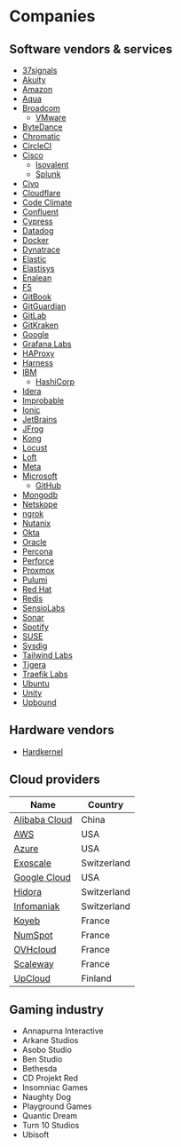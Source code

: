 # Companies

## Software vendors & services

* [37signals](37signals/37signals.md)
* [Akuity](akuity/akuity.md)
* [Amazon](amazon/amazon.md)
* [Aqua](aqua/aqua.md)
* [Broadcom](broadcom/broadcom.md)
  * [VMware](broadcom/vmware.md)
* [ByteDance](bytedance/bytedance.md)
* [Chromatic](chromatic/chromatic.md)
* [CircleCI](circleci/circleci.md)
* [Cisco](cisco/cisco.md)
  * [Isovalent](cisco/isovalent.md)
  * [Splunk](cisco/splunk.md)
* [Civo](civo/civo.md)
* [Cloudflare](cloudflare/cloudflare.md)
* [Code Climate](code-climate/code-climate.md)
* [Confluent](confluent/confluent.md)
* [Cypress](cypress/cypress.md)
* [Datadog](datadog/datadog.md)
* [Docker](docker/docker.md)
* [Dynatrace](dynatrace/dynatrace.md)
* [Elastic](elastic/elastic.md)
* [Elastisys](elastisys/elastsys.md)
* [Enalean](enalean/enalean.md)
* [F5](f5/f5.md)
* [GitBook](gitbook/gitbook.md)
* [GitGuardian](gitguardian/gitguardian.md)
* [GitLab](gitlab/gitlab.md)
* [GitKraken](gitkraken/gitkraken.md)
* [Google](google/google.md)
* [Grafana Labs](grafana-labs/grafana-labs.md)
* [HAProxy](haproxy/haproxy.md)
* [Harness](harness/harness.md)
* [IBM](ibm/ibm.md)
  * [HashiCorp](ibm/hashicorp.md)
* [Idera](idera/idera.md)
* [Improbable](improbable/improbable.md)
* [Ionic](ionic/ionicframework.md)
* [JetBrains](jetbrains/jetbrains.md)
* [JFrog](jfrog/jfrog.md)
* [Kong](kong/kong.md)
* [Locust](locust/locust.md)
* [Loft](loft/loft.md)
* [Meta](meta/meta.md)
* [Microsoft](microsoft/microsoft.md)
  * [GitHub](microsoft/github.md)
* [Mongodb](mongodb/mongodb.md)
* [Netskope](netskope/netskope.md)
* [ngrok](ngrok/ngrok.md)
* [Nutanix](nutanix/nutanix.md)
* [Okta](okta/okta.md)
* [Oracle](oracle/oracle.md)
* [Percona](percona/percona.md)
* [Perforce](perforce/perforce.md)
* [Proxmox](proxmox/proxmox.md)
* [Pulumi](pulumi/pulumi.md)
* [Red Hat](redhat/redhat.md)
* [Redis](redis/redis.md)
* [SensioLabs](sensiolabs/sensiolabs.md)
* [Sonar](sonar/sonar.md)
* [Spotify](spotify/spotify.md)
* [SUSE](suse/suse.md)
* [Sysdig](sysdig/sysdig.md)
* [Tailwind Labs](tailwind-labs/tailwind-labs.md)
* [Tigera](tigera/tigera.md)
* [Traefik Labs](traefik-labs/traefik-labs.md)
* [Ubuntu](ubuntu/ubuntu.md)
* [Unity](unity/unity.md)
* [Upbound](upbound/upbound.md)

## Hardware vendors

* [Hardkernel](hardkernel/hardkernel.md)

## Cloud providers

Name                                                | Country
----------------------------------------------------|------------
[Alibaba Cloud](https://www.alibabacloud.com/)      | China
[AWS](amazon/aws/aws.md)                            | USA
[Azure](microsoft/azure/azure.md)                   | USA
[Exoscale](http://www.exoscale.com)                 | Switzerland
[Google Cloud](google/google-cloud/google-cloud.md) | USA
[Hidora](https://hidora.io/)                        | Switzerland
[Infomaniak](https://www.infomaniak.com/)           | Switzerland
[Koyeb](https://www.koyeb.com/)                     | France
[NumSpot](https://numspot.com/)                     | France
[OVHcloud](https://www.ovhcloud.com/fr/)            | France
[Scaleway](https://www.scaleway.com/)               | France
[UpCloud](https://upcloud.com/)                     | Finland

<!-- [eucloud.tech](https://www.eucloud.tech/eu-providers/cloud) -->

## Gaming industry

* Annapurna Interactive
* Arkane Studios
* Asobo Studio
* Ben Studio
* Bethesda
* CD Projekt Red
* Insomniac Games
* Naughty Dog
* Playground Games
* Quantic Dream
* Turn 10 Studios
* Ubisoft
